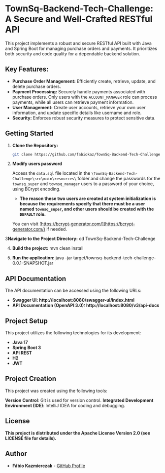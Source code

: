# TownSq-Backend-Tech-Challenge: A Secure and Well-Crafted RESTful API

This project implements a robust and secure RESTful API built with Java and Spring Boot for managing purchase orders and payments. It prioritizes both security and code quality for a dependable backend solution.

## Key Features:

* **Purchase Order Management:** Efficiently create, retrieve, update, and delete purchase orders.
* **Payment Processing:** Securely handle payments associated with purchase orders. Only users with the `ACCOUNT_MANAGER` role can process payments, while all users can retrieve payment information.
* **User Management:** Create user accounts, retrieve your own user information, and update specific details like username and role.
* **Security:** Enforces robust security measures to protect sensitive data.

## Getting Started

1. **Clone the Repository:**

   ```bash
   git clone https://github.com/fabiokaz/TownSq-Backend-Tech-Challenge.git

2. **Modify users password**

   Access the `data.sql` file located in the `\TownSq-Backend-Tech-Challenge\src\main\resources\` folder and change the passwords for the `townsq_super` and `townsq_manager` users to a password of your choice, using BCrypt encoding.
   * **The reason these two users are created at system initialization is because the requirements specify that there must be a user named `townsq_super`, and other users should be created with the `DEFAULT` role.**

   You can visit [https://bcrypt-generator.com/](https://bcrypt-generator.com/) if needed.


3**Navigate to the Project Directory:**
   cd TownSq-Backend-Tech-Challenge

4. **Build the project:**
   mvn clean install

5. **Run the application:**
   java -jar target/townsq-backend-tech-challenge-0.0.1-SNAPSHOT.jar

## API Documentation
The API documentation can be accessed using the following URLs:

* **Swagger UI: http://localhost:8080/swagger-ui/index.html**
* **API Documentation (OpenAPI 3.0): http://localhost:8080/v3/api-docs**

## Project Setup

This project utilizes the following technologies for its development:

* **Java 17**
* **Spring Boot 3**
* **API REST**
* **H2**
* **JWT**

## Project Creation

This project was created using the following tools:

   **Version Control**: Git is used for version control.
   **Integrated Development Environment (IDE)**: IntelliJ IDEA for coding and debugging.

## License

   **This project is distributed under the Apache License Version 2.0 (see LICENSE file for details).**

## Author

- **Fábio Kazmierczak** - [GitHub Profile](https://github.com/fabiokaz)